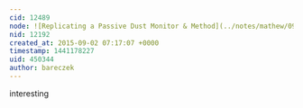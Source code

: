 ```yaml
---
cid: 12489
node: ![Replicating a Passive Dust Monitor & Method](../notes/mathew/09-02-2015/replicating-a-passive-dust-monitor-method)
nid: 12192
created_at: 2015-09-02 07:17:07 +0000
timestamp: 1441178227
uid: 450344
author: bareczek
---
```


interesting